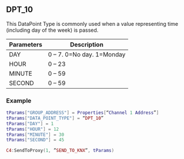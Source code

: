 ## DPT\_10

This DataPoint Type is commonly used when a value representing time (including day of the week) is passed.


| Parameters  | Description |
| --- | --- |
| DAY | 0 – 7. 0=No day. 1=Monday |
| HOUR | 0 – 23 |
| MINUTE | 0 – 59 |
| SECOND | 0 – 59 |

### Example

```lua
tParams["GROUP_ADDRESS"] = Properties[“Channel 1 Address”]
tParams["DATA_POINT_TYPE"] = “DPT_10”
tParams["DAY"] = 1
tParams["HOUR"] = 12
tParams["MINUTE"] = 30
tParams["SECOND"] = 45

C4:SendToProxy(1, ”SEND_TO_KNX”, tParams)
```
